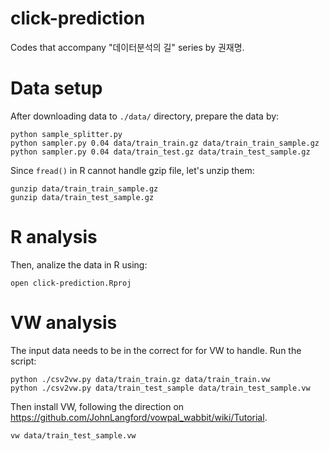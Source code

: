 click-prediction
==============
Codes that accompany "데이터분석의 길" series by 권재명.

# Data setup
After downloading data to `./data/` directory, prepare the data by:

	python sample_splitter.py
	python sampler.py 0.04 data/train_train.gz data/train_train_sample.gz
	python sampler.py 0.04 data/train_test.gz data/train_test_sample.gz

Since `fread()` in R cannot handle gzip file, let's unzip them:

	gunzip data/train_train_sample.gz
	gunzip data/train_test_sample.gz

# R analysis
Then, analize the data in R using:

	open click-prediction.Rproj

# VW analysis
The input data needs to be in the correct for for VW to handle.
Run the script:

    python ./csv2vw.py data/train_train.gz data/train_train.vw
    python ./csv2vw.py data/train_test_sample data/train_test_sample.vw

Then install VW, following the direction on https://github.com/JohnLangford/vowpal_wabbit/wiki/Tutorial.

    vw data/train_test_sample.vw 